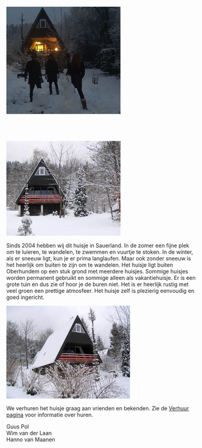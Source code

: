 <style>
.max-50 {
  max-width: 50%;
}
</style>


<span class="float-right max-50">

![image](../../fotos/winter/foto1.jpg)<br/><br/><br/><br/><br/>
![image](../../fotos/winter/foto3.jpg)

</span>

Sinds 2004 hebben wij dit huisje in Sauerland. In de zomer een fijne plek om te luieren, te wandelen, te zwemmen en vuurtje te stoken.
In de winter, als er sneeuw ligt, kun je er prima langlaufen. Maar ook zonder sneeuw is het heerlijk om buiten te zijn om te wandelen.
Het huisje ligt buiten Oberhundem op een stuk grond met meerdere huisjes. Sommige huisjes worden permanent gebruikt en sommige alleen als vakantiehuisje.
Er is een grote tuin en dus zie of hoor je de buren niet. Het is er heerlijk rustig met veel groen een prettige atmosfeer.
Het huisje zelf is plezierig eenvoudig en goed ingericht.

<span class="d-none d-md-block">![image](../../fotos/winter/foto2.jpg)</span>

We verhuren het huisje graag aan vrienden en bekenden. Zie de [Verhuur pagina](./verhuur#top) voor informatie over huren.


Guus Pol  
Wim van der Laan  
Hanno van Maanen

<p style="clear:both;" />

